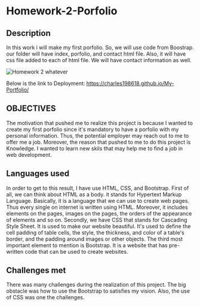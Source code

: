 # Homework-2-Porfolio

## Description 

In this work i will make my first porfolio. So, we will use code from Boostrap. our folder will have index, porfolio, and contact html file. Also, it will have css file added to each of html file. We will have contact information as well.

![Homework 2 whatever](/assets/images/01-html-css-git-homework-demo.png)

Below is the link to Deployment:
 https://charles198618.github.io/My-Portfolio/


## OBJECTIVES

The motivation that pushed me to realize this project is because I wanted to create my first porfolio since it's mandatory to have a porfolio with my personal information. Thus, the potential employer may reach out to me to offer me a job. Moreover, the reason that pushed to me to do this project is Knowledge. I wanted to learn new skils that may help me to find a job in web development.

## Languages used

In order to get to this result, I have use HTML, CSS, and Bootstrap. First of all, we can think about HTML as a body. it stands for Hypertext Markup Language. Basically, it is a language that we can use to create web pages. Thus every single on internet is written using HTML. Moreover, it includes elements on the pages, images on the pages, the orders of the appearance of elements and so on. Secondly, we have CSS that stands for Cascading Style Sheet. It is used to make our website beautiful. It's used to define the cell padding of table cells, the style, the thickness, and color of a table's border, and the padding around images or other objects. The third most important element to mention is Bootstrap. It is a website that has pre-written code that can be used to create websites.
## Challenges met

There was many challenges during the realization of this project. The big obstacle was how to use the Bootstrap to satisfies my vision. Also, the use of CSS was one the challenges.